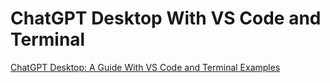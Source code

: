 # ChatGPT Desktop With VS Code and Terminal

[ChatGPT Desktop: A Guide With VS Code and Terminal Examples](https://www.datacamp.com/tutorial/chatgpt-desktop-vs-code)